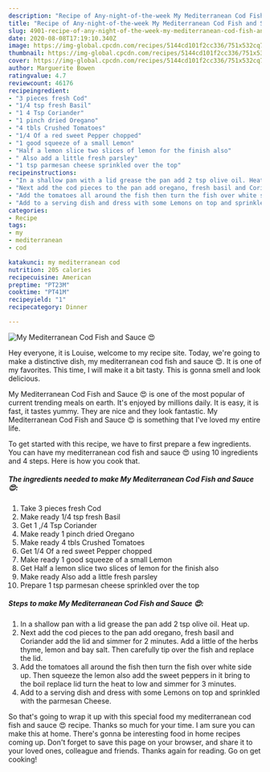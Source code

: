 ```yaml
---
description: "Recipe of Any-night-of-the-week My Mediterranean Cod Fish and Sauce 😍"
title: "Recipe of Any-night-of-the-week My Mediterranean Cod Fish and Sauce 😍"
slug: 4901-recipe-of-any-night-of-the-week-my-mediterranean-cod-fish-and-sauce
date: 2020-08-08T17:19:10.340Z
image: https://img-global.cpcdn.com/recipes/5144cd101f2cc336/751x532cq70/my-mediterranean-cod-fish-and-sauce-😍-recipe-main-photo.jpg
thumbnail: https://img-global.cpcdn.com/recipes/5144cd101f2cc336/751x532cq70/my-mediterranean-cod-fish-and-sauce-😍-recipe-main-photo.jpg
cover: https://img-global.cpcdn.com/recipes/5144cd101f2cc336/751x532cq70/my-mediterranean-cod-fish-and-sauce-😍-recipe-main-photo.jpg
author: Marguerite Bowen
ratingvalue: 4.7
reviewcount: 46176
recipeingredient:
- "3 pieces fresh Cod"
- "1/4 tsp fresh Basil"
- "1 4 Tsp Coriander"
- "1 pinch dried Oregano"
- "4 tbls Crushed Tomatoes"
- "1/4 Of a red sweet Pepper chopped"
- "1 good squeeze of a small Lemon"
- "Half a lemon slice two slices of lemon for the finish also"
- " Also add a little fresh parsley"
- "1 tsp parmesan cheese sprinkled over the top"
recipeinstructions:
- "In a shallow pan with a lid grease the pan add 2 tsp olive oil. Heat up."
- "Next add the cod pieces to the pan add oregano, fresh basil and Coriander add the lid and simmer for 2 minutes. Add a little of the herbs thyme, lemon and bay salt. Then carefully tip over the fish and replace the lid."
- "Add the tomatoes all around the fish then turn the fish over white side up. Then squeeze the lemon also add the sweet peppers in it bring to the boil replace lid turn the heat to low and simmer for 3 minutes."
- "Add to a serving dish and dress with some Lemons on top and sprinkled with the parmesan Cheese."
categories:
- Recipe
tags:
- my
- mediterranean
- cod

katakunci: my mediterranean cod 
nutrition: 205 calories
recipecuisine: American
preptime: "PT23M"
cooktime: "PT41M"
recipeyield: "1"
recipecategory: Dinner

---
```



![My Mediterranean Cod Fish and Sauce 😍](https://img-global.cpcdn.com/recipes/5144cd101f2cc336/751x532cq70/my-mediterranean-cod-fish-and-sauce-😍-recipe-main-photo.jpg)

Hey everyone, it is Louise, welcome to my recipe site. Today, we're going to make a distinctive dish, my mediterranean cod fish and sauce 😍. It is one of my favorites. This time, I will make it a bit tasty. This is gonna smell and look delicious.

My Mediterranean Cod Fish and Sauce 😍 is one of the most popular of current trending meals on earth. It's enjoyed by millions daily. It is easy, it is fast, it tastes yummy. They are nice and they look fantastic. My Mediterranean Cod Fish and Sauce 😍 is something that I've loved my entire life.




To get started with this recipe, we have to first prepare a few ingredients. You can have my mediterranean cod fish and sauce 😍 using 10 ingredients and 4 steps. Here is how you cook that.

<!--inarticleads1-->

##### The ingredients needed to make My Mediterranean Cod Fish and Sauce 😍:

1. Take 3 pieces fresh Cod
1. Make ready 1/4 tsp fresh Basil
1. Get 1 ,/4 Tsp Coriander
1. Make ready 1 pinch dried Oregano
1. Make ready 4 tbls Crushed Tomatoes
1. Get 1/4 Of a red sweet Pepper chopped
1. Make ready 1 good squeeze of a small Lemon
1. Get Half a lemon slice two slices of lemon for the finish also
1. Make ready  Also add a little fresh parsley
1. Prepare 1 tsp parmesan cheese sprinkled over the top




<!--inarticleads2-->

##### Steps to make My Mediterranean Cod Fish and Sauce 😍:

1. In a shallow pan with a lid grease the pan add 2 tsp olive oil. Heat up.
1. Next add the cod pieces to the pan add oregano, fresh basil and Coriander add the lid and simmer for 2 minutes. Add a little of the herbs thyme, lemon and bay salt. Then carefully tip over the fish and replace the lid.
1. Add the tomatoes all around the fish then turn the fish over white side up. Then squeeze the lemon also add the sweet peppers in it bring to the boil replace lid turn the heat to low and simmer for 3 minutes.
1. Add to a serving dish and dress with some Lemons on top and sprinkled with the parmesan Cheese.




So that's going to wrap it up with this special food my mediterranean cod fish and sauce 😍 recipe. Thanks so much for your time. I am sure you can make this at home. There's gonna be interesting food in home recipes coming up. Don't forget to save this page on your browser, and share it to your loved ones, colleague and friends. Thanks again for reading. Go on get cooking!
